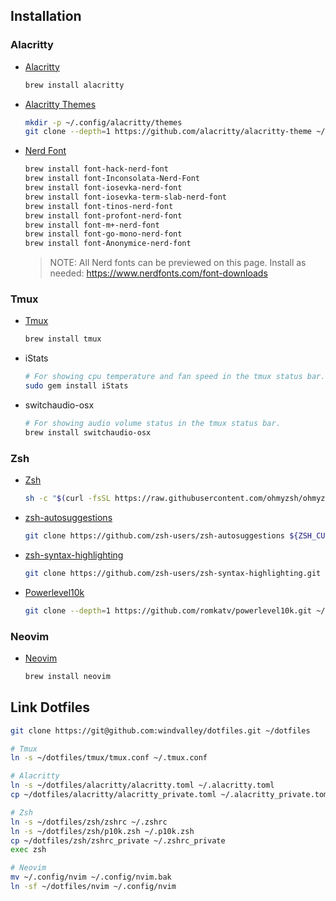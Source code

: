 ## Installation

### Alacritty

- [Alacritty](https://github.com/alacritty/alacritty)

  ```sh
  brew install alacritty
  ```

- [Alacritty Themes](https://github.com/alacritty/alacritty-theme)

  ```sh
  mkdir -p ~/.config/alacritty/themes
  git clone --depth=1 https://github.com/alacritty/alacritty-theme ~/.config/alacritty/themes
  ```

- [Nerd Font](https://github.com/ryanoasis/nerd-fonts)

  ```sh
  brew install font-hack-nerd-font
  brew install font-Inconsolata-Nerd-Font 
  brew install font-iosevka-nerd-font
  brew install font-iosevka-term-slab-nerd-font
  brew install font-tinos-nerd-font
  brew install font-profont-nerd-font
  brew install font-m+-nerd-font
  brew install font-go-mono-nerd-font
  brew install font-Anonymice-nerd-font
  ```

  > NOTE: All Nerd fonts can be previewed on this page. Install as needed: <https://www.nerdfonts.com/font-downloads>


### Tmux

- [Tmux](https://github.com/tmux/tmux)

  ```sh
  brew install tmux
  ```

- iStats

  ```sh
  # For showing cpu temperature and fan speed in the tmux status bar.
  sudo gem install iStats
  ```

- switchaudio-osx

  ```sh
  # For showing audio volume status in the tmux status bar.
  brew install switchaudio-osx
  ```


### Zsh

- [Zsh](https://github.com/ohmyzsh/ohmyzsh)

  ```sh
  sh -c "$(curl -fsSL https://raw.githubusercontent.com/ohmyzsh/ohmyzsh/master/tools/install.sh)"
  ```

- [zsh-autosuggestions](https://github.com/zsh-users/zsh-autosuggestions)

  ```sh
  git clone https://github.com/zsh-users/zsh-autosuggestions ${ZSH_CUSTOM:-~/.oh-my-zsh/custom}/plugins/zsh-autosuggestions
  ```

- [zsh-syntax-highlighting](https://github.com/zsh-users/zsh-syntax-highlighting)

  ```sh
  git clone https://github.com/zsh-users/zsh-syntax-highlighting.git ${ZSH_CUSTOM:-~/.oh-my-zsh/custom}/plugins/zsh-syntax-highlighting
  ```

- [Powerlevel10k](https://github.com/romkatv/powerlevel10k)

  ```sh
  git clone --depth=1 https://github.com/romkatv/powerlevel10k.git ~/.powerlevel10k
  ```

### Neovim

- [Neovim](https://github.com/neovim/neovim)

  ```sh
  brew install neovim
  ```

## Link Dotfiles

```sh
git clone https://git@github.com:windvalley/dotfiles.git ~/dotfiles

# Tmux
ln -s ~/dotfiles/tmux/tmux.conf ~/.tmux.conf

# Alacritty
ln -s ~/dotfiles/alacritty/alacritty.toml ~/.alacritty.toml
cp ~/dotfiles/alacritty/alacritty_private.toml ~/.alacritty_private.toml

# Zsh
ln -s ~/dotfiles/zsh/zshrc ~/.zshrc
ln -s ~/dotfiles/zsh/p10k.zsh ~/.p10k.zsh
cp ~/dotfiles/zsh/zshrc_private ~/.zshrc_private
exec zsh

# Neovim
mv ~/.config/nvim ~/.config/nvim.bak
ln -sf ~/dotfiles/nvim ~/.config/nvim
```
